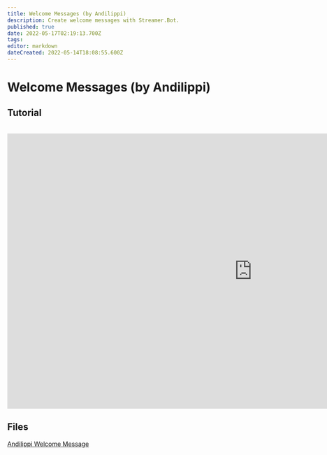 ```yaml
---
title: Welcome Messages (by Andilippi)
description: Create welcome messages with Streamer.Bot.
published: true
date: 2022-05-17T02:19:13.700Z
tags: 
editor: markdown
dateCreated: 2022-05-14T18:08:55.600Z
---
```


# Welcome Messages (by Andilippi)
## Tutorial
<br>
<iframe width="1120" height="630" src="https://www.youtube.com/embed/ByBnM7_lh6A" title="YouTube video player" frameborder="0" allow="accelerometer; autoplay; clipboard-write; encrypted-media; gyroscope; picture-in-picture" allowfullscreen></iframe>

## Files
[Andilippi Welcome Message](https://cdn.discordapp.com/attachments/878288822620782612/879757058189176942/Andilippi_Welcome_Message.zip)